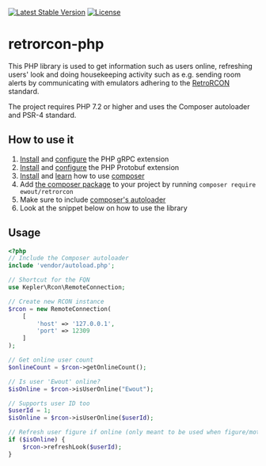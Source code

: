 [![Latest Stable Version](https://poser.pugx.org/ewout/retrorcon/v/stable)](https://packagist.org/packages/ewout/retrorcon)
[![License](https://poser.pugx.org/ewout/retrorcon/license)](https://packagist.org/packages/ewout/retrorcon)

# retrorcon-php
This PHP library is used to get information such as users online, refreshing users' look and doing housekeeping activity such as e.g. sending room alerts by communicating with emulators adhering to the [RetroRCON](https://github.com/emansom/retrorcon) standard.

The project requires PHP 7.2 or higher and uses the Composer autoloader and PSR-4 standard.

## How to use it
1. [Install](https://grpc.io/docs/quickstart/php.html#install-the-grpc-php-extension) and [configure](https://grpc.io/docs/quickstart/php.html#update-phpini) the PHP gRPC extension
2. [Install](https://grpc.io/docs/quickstart/php.html#1-c-implementation-for-better-performance) and [configure](https://grpc.io/docs/quickstart/php.html#1-c-implementation-for-better-performance) the PHP Protobuf extension
3. [Install](https://getcomposer.org/doc/00-intro.md) and [learn](https://getcomposer.org/doc/01-basic-usage.md) how to use [composer](https://getcomposer.org/)
3. Add [the composer package](https://packagist.org/packages/ewout/retrorcon) to your project by running `composer require ewout/retrorcon`
2. Make sure to include [composer's autoloader](https://getcomposer.org/doc/01-basic-usage.md#autoloading)
3. Look at the snippet below on how to use the library

## Usage
```php
<?php
// Include the Composer autoloader
include 'vendor/autoload.php';

// Shortcut for the FQN
use Kepler\Rcon\RemoteConnection;

// Create new RCON instance
$rcon = new RemoteConnection(
    [
        'host' => '127.0.0.1',
        'port' => 12309
    ]
);

// Get online user count
$onlineCount = $rcon->getOnlineCount();

// Is user 'Ewout' online?
$isOnline = $rcon->isUserOnline("Ewout");

// Supports user ID too
$userId = 1;
$isOnline = $rcon->isUserOnline($userId);

// Refresh user figure if online (only meant to be used when figure/motto changed)
if ($isOnline) {
    $rcon->refreshLook($userId);
}
```